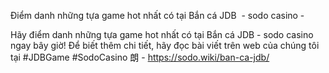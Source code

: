 Điểm danh những tựa game hot nhất có tại Bắn cá JDB  - sodo casino - 

Hãy điểm danh những tựa game hot nhất có tại Bắn cá JDB - sodo casino ngay bây giờ! Để biết thêm chi tiết, hãy đọc bài viết trên web của chúng tôi tại #JDBGame #SodoCasino 朗 - https://sodo.wiki/ban-ca-jdb/
